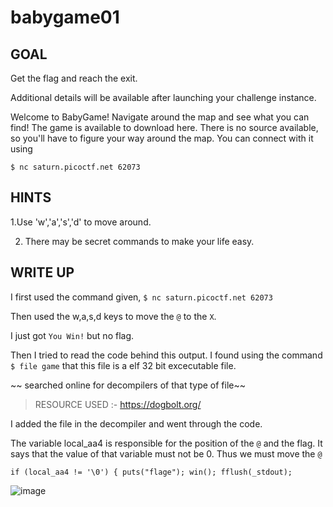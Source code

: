 # babygame01
## GOAL
Get the flag and reach the exit.

Additional details will be available after launching your challenge instance.

Welcome to BabyGame! Navigate around the map and see what you can find! The game is available to download here. There is no source available, so you'll have to figure your way around the map. You can connect with it using 

`$ nc saturn.picoctf.net 62073`

## HINTS
1.Use 'w','a','s','d' to move around.

2. There may be secret commands to make your life easy.



## WRITE UP

I first used the command given, `$ nc saturn.picoctf.net 62073`



Then used the w,a,s,d keys to move the `@` to the `X`.



I just got `You Win!` but no flag.



Then I tried to read the code behind this output. I found using the command `$ file game` that this file is a elf 32 bit excecutable file.



~~ searched online for decompilers of that type of file~~

> RESOURCE USED :- https://dogbolt.org/



I added the file in the decompiler and went through the code.

The variable local_aa4 is responsible for the position of the `@` and the flag. It says that the value of that variable must not be 0. Thus we must move the `@` 

`if (local_aa4 != '\0') {
    puts("flage");
    win();
    fflush(_stdout);`

![image](https://github.com/vishwatejD/picoCTF/assets/141154035/5f9136c9-9cc5-403e-8fa0-da95440d461a)



